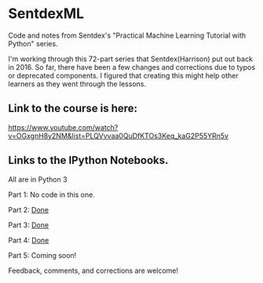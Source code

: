 # SentdexML
Code and notes from Sentdex's "Practical Machine Learning Tutorial with Python" series. 

I'm working through this 72-part series that Sentdex(Harrison) put out back in 2016. So far, there have been a few changes and corrections due to typos or deprecated components. I figured that creating this might help other learners as they went through the lessons. 

## Link to the course is here:

https://www.youtube.com/watch?v=OGxgnH8y2NM&list=PLQVvvaa0QuDfKTOs3Keq_kaG2P55YRn5v

## Links to the IPython Notebooks. 
All are in Python 3

Part 1: No code in this one. 

Part 2: [Done](https://github.com/GoPlayOutside/SentdexML/blob/master/PML%20Tutorial%20w%20Python%20pt2.ipynb)

Part 3: [Done](https://github.com/GoPlayOutside/SentdexML/blob/master/PML%20Tutorial%20w%20Python%20pt3.ipynb)

Part 4: [Done](https://github.com/GoPlayOutside/SentdexML/blob/master/PML%20Tutorial%20w%20Python%20pt4.ipynb)

Part 5: Coming soon!

Feedback, comments, and corrections are welcome!
